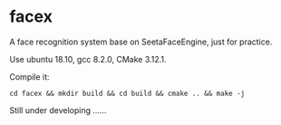 # facex
A face recognition system base on SeetaFaceEngine, just for practice.

Use ubuntu 18.10, gcc 8.2.0, CMake 3.12.1.

Compile it:

    cd facex && mkdir build && cd build && cmake .. && make -j

Still under developing ......
